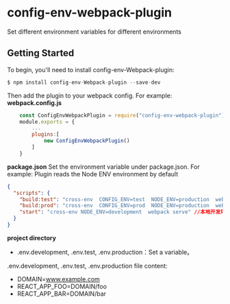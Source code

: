 # config-env-webpack-plugin

Set different environment variables for different environments

## Getting Started

To begin, you'll need to install config-env-Webpack-plugin:

```js
$ npm install config-env-Webpack-plugin --save-dev
```

Then add the plugin to your webpack config. For example:
**webpack.config.js**

```js
    const ConfigEnvWebpackPlugin = require("config-env-webpack-plugin");
    module.exports = {
        ...
        plugins:[
            new ConfigEnvWebpackPlugin()
        ]
    }
```

**package.json**
Set the environment variable under package.json. For example:
Plugin reads the Node ENV environment by default

```json
{
  "scripts": {
    "build:test": "cross-env  CONFIG_ENV=test  NODE_ENV=production  webpack ", //测试环境
    "build:prod": "cross-env  CONFIG_ENV=prod  NODE_ENV=production  webpack ", //生产环境
    "start": "cross-env NODE_ENV=development  webpack serve" //本地开发环境
  }
}
```

**project directory**

- .env.development, .env.test, .env.production：Set a variable。

.env.development, .env.test, .env.production file content:

- DOMAIN=www.example.com
- REACT_APP_FOO=DOMAIN/foo
- REACT_APP_BAR=DOMAIN/bar
